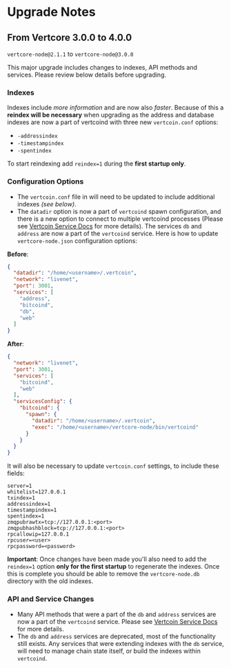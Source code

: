# Upgrade Notes

## From Vertcore 3.0.0 to 4.0.0

`vertcore-node@2.1.1` to `vertcore-node@3.0.0`

This major upgrade includes changes to indexes, API methods and services. Please review below details before upgrading.

### Indexes

Indexes include *more information* and are now also *faster*. Because of this a **reindex will be necessary** when upgrading as the address and database indexes are now a part of vertcoind with three new `vertcoin.conf` options:
- `-addressindex`
- `-timestampindex`
- `-spentindex`

To start reindexing add `reindex=1` during the **first startup only**.

### Configuration Options

- The `vertcoin.conf` file in will need to be updated to include additional indexes *(see below)*.
- The `datadir` option is now a part of `vertcoind` spawn configuration, and there is a new option to connect to multiple vertcoind processes (Please see [Vertcoin Service Docs](services/bitcoind.md) for more details). The services `db` and `address` are now a part of the `vertcoind` service. Here is how to update `vertcore-node.json` configuration options:

**Before**:
```json
{
  "datadir": "/home/<username>/.vertcoin",
  "network": "livenet",
  "port": 3001,
  "services": [
    "address",
    "bitcoind",
    "db",
    "web"
  ]
}
```

**After**:
```json
{
  "network": "livenet",
  "port": 3001,
  "services": [
    "bitcoind",
    "web"
  ],
  "servicesConfig": {
    "bitcoind": {
      "spawn": {
        "datadir": "/home/<username>/.vertcoin",
        "exec": "/home/<username>/vertcore-node/bin/vertcoind"
      }
    }
  }
}
```

It will also be necessary to update `vertcoin.conf` settings, to include these fields:
```
server=1
whitelist=127.0.0.1
txindex=1
addressindex=1
timestampindex=1
spentindex=1
zmqpubrawtx=tcp://127.0.0.1:<port>
zmqpubhashblock=tcp://127.0.0.1:<port>
rpcallowip=127.0.0.1
rpcuser=<user>
rpcpassword=<password>
```

**Important**: Once changes have been made you'll also need to add the `reindex=1` option **only for the first startup** to regenerate the indexes. Once this is complete you should be able to remove the `vertcore-node.db` directory with the old indexes.

### API and Service Changes
- Many API methods that were a part of the `db` and `address` services are now a part of the `vertcoind` service. Please see [Vertcoin Service Docs](services/vertcoind.md) for more details.
- The `db` and `address` services are deprecated, most of the functionality still exists. Any services that were extending indexes with the `db` service, will need to manage chain state itself, or build the indexes within `vertcoind`.
